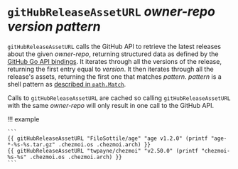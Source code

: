 # `gitHubReleaseAssetURL` *owner-repo* *version* *pattern*

`gitHubReleaseAssetURL` calls the GitHub API to retrieve the latest
releases about the given *owner-repo*, returning structured data as defined by
the [GitHub Go API
bindings](https://pkg.go.dev/github.com/google/go-github/v63/github#RepositoryRelease).
It iterates through all the versions of the release, returning the first entry equal to *version*.
It then iterates through all the release's assets, returning the first one that
matches *pattern*. *pattern* is a shell pattern as [described in
`path.Match`](https://pkg.go.dev/path#Match).

Calls to `gitHubReleaseAssetURL` are cached so calling
`gitHubReleaseAssetURL` with the same *owner-repo* will only result in one
call to the GitHub API.

!!! example

    ```
    {{ gitHubReleaseAssetURL "FiloSottile/age" "age v1.2.0" (printf "age-*-%s-%s.tar.gz" .chezmoi.os .chezmoi.arch) }}
    {{ gitHubReleaseAssetURL "twpayne/chezmoi" "v2.50.0" (printf "chezmoi-%s-%s" .chezmoi.os .chezmoi.arch) }}
    ```
